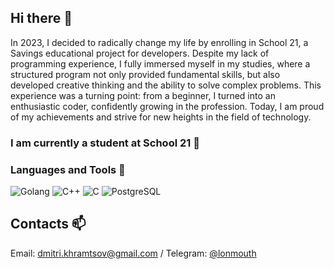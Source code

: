 ## Hi there 👋

In 2023, I decided to radically change my life by enrolling in School 21, a Savings educational project for developers. Despite my lack of programming experience, I fully immersed myself in my studies, where a structured program not only provided fundamental skills, but also developed creative thinking and the ability to solve complex problems. This experience was a turning point: from a beginner, I turned into an enthusiastic coder, confidently growing in the profession. Today, I am proud of my achievements and strive for new heights in the field of technology.

### I am currently a student at School 21 🌱

### Languages and Tools 🔭
![Golang](https://img.shields.io/badge/-Golang-00ADD8?style=flat-square&logo=go&logoColor=white)
![C++](https://img.shields.io/badge/-C++-00599C?style=flat-square&logo=c%2B%2B&logoColor=white)
![C](https://img.shields.io/badge/-C-A8B9CC?style=flat-square&logo=c&logoColor=white)
![PostgreSQL](https://img.shields.io/badge/-PostgreSQL-336791?style=flat-square&logo=postgresql&logoColor=white)

## Contacts 📫
Email: dmitri.khramtsov@gmail.com /
Telegram: [@lonmouth](https://t.me/lonmouth)

<!--
**Dmitrii-Khramtsov/Dmitrii-Khramtsov** is a ✨ _special_ ✨ repository because its `README.md` (this file) appears on your GitHub profile.

Here are some ideas to get you started:

- 🔭 I’m currently working on ...
- 🌱 I’m currently learning ...
- 👯 I’m looking to collaborate on ...
- 🤔 I’m looking for help with ...
- 💬 Ask me about ...
- 📫 How to reach me: ...
- 😄 Pronouns: ...
- ⚡ Fun fact: ...
-->

